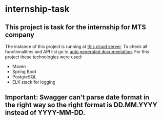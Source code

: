 # internship-task
## This project is task for the internship for MTS company
The instance of this project is running at [this cloud server](http://46.101.206.110:8080).
To check all functionalities and API list go to [auto generated documentation](http://46.101.206.110:8080/swagger-ui.html#/).
For this project these technologies were used:
  * Maven
  * Spring Boot
  * PostgreSQL
  * ELK stack for logging
  
  ## Important: Swagger can't parse date format in the right way so the right format is DD.MM.YYYY instead of YYYY-MM-DD.

